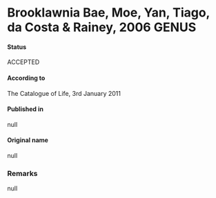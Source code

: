 # Brooklawnia Bae, Moe, Yan, Tiago, da Costa & Rainey, 2006 GENUS

#### Status
ACCEPTED

#### According to
The Catalogue of Life, 3rd January 2011

#### Published in
null

#### Original name
null

### Remarks
null